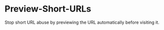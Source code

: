 Preview-Short-URLs
==================

Stop short URL abuse by previewing the URL automatically before visiting it.
